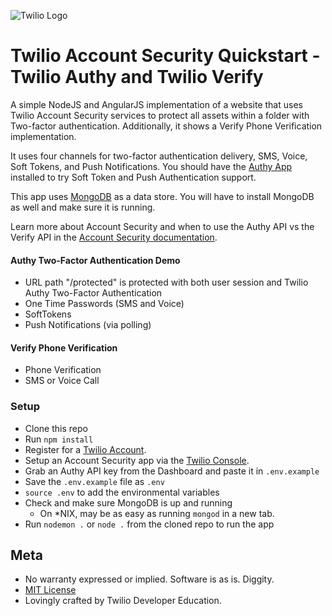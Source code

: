 ![Twilio Logo](./twilio_logo_red.png)
# Twilio Account Security Quickstart - Twilio Authy and Twilio Verify

A simple NodeJS and AngularJS implementation of a website that uses Twilio Account Security services to protect all assets within a folder with Two-factor authentication. Additionally, it shows a Verify Phone Verification implementation.

It uses four channels for two-factor authentication delivery, SMS, Voice, Soft Tokens, and Push Notifications. You should have the [Authy App](https://authy.com/download/) installed to try Soft Token and Push Authentication support.

This app uses [MongoDB](https://www.mongodb.com/) as a data store. You will have to install MongoDB as well and make sure it is running.

Learn more about Account Security and when to use the Authy API vs the Verify API in the [Account Security documentation](https://www.twilio.com/docs/verify/authy-vs-verify).

#### Authy Two-Factor Authentication Demo
- URL path "/protected" is protected with both user session and Twilio Authy Two-Factor Authentication
- One Time Passwords (SMS and Voice)
- SoftTokens
- Push Notifications (via polling)

#### Verify Phone Verification
- Phone Verification
- SMS or Voice Call

### Setup
- Clone this repo
- Run `npm install`
- Register for a [Twilio Account](https://www.twilio.com/).
- Setup an Account Security app via the [Twilio Console](https://twilio.com/console).
- Grab an Authy API key from the Dashboard and paste it in `.env.example`
- Save the `.env.example` file as `.env`
- `source .env` to add the environmental variables
- Check and make sure MongoDB is up and running
    - On *NIX, may be as easy as running `mongod` in a new tab.
- Run `nodemon .` or `node .` from the cloned repo to run the app


## Meta

* No warranty expressed or implied. Software is as is. Diggity.
* [MIT License](http://www.opensource.org/licenses/mit-license.html)
* Lovingly crafted by Twilio Developer Education.
